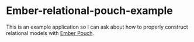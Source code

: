 # Ember-relational-pouch-example

This is an example application so I can ask about how to properly construct relational models with [Ember Pouch](https://github.com/nolanlawson/ember-pouch).
